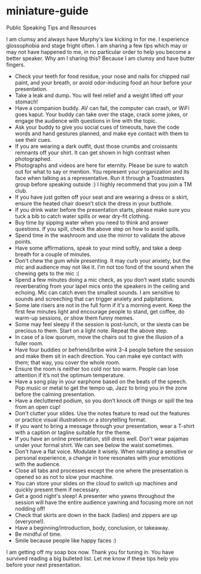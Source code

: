 # miniature-guide
Public Speaking Tips and Resources


I am clumsy and always have Murphy's law kicking in for me. I experience glossophobia and stage fright often. I am sharing a few tips which may or may not have happened to me, in no particular order to help you become a better speaker.
Why am I sharing this? Because I am clumsy and have butter fingers.
* Check your teeth for food residue, your nose and nails for chipped nail paint, and your breath, or avoid odor-inducing food an hour before your presentation.
* Take a leak and dump. You will feel relief and a weight lifted off your stomach!
* Have a companion buddy. AV can fail, the computer can crash, or WiFi goes kaput. Your buddy can take over the stage, crack some jokes, or engage the audience with questions in line with the topic.
* Ask your buddy to give you social cues of timeouts, have the code words and hand gestures planned, and make eye contact with them to see their cues.
* If you are wearing a dark outfit, dust those crumbs and croissants remnants off your shirt. It can get shown in high contrast when photographed.
* Photographs and videos are here for eternity. Please be sure to watch out for what to say or mention. You represent your organization and its face when talking as a representative. Run it through a Toastmasters group before speaking outside :) I highly recommend that you join a TM club.
* If you have just gotten off your seat and are wearing a dress or a skirt, ensure the heated chair doesn’t stick the dress in your butthole.
* If you drink water before the presentation starts, please make sure you tuck a bib to catch water spills or wear dry-fit clothing.
* Buy time by sipping water when you need to think and answer questions. If you spill, check the above step on how to avoid spills.
* Spend time in the washroom and use the mirror to validate the above points.
* Have some affirmations, speak to your mind softly, and take a deep breath for a couple of minutes.
* Don't chew the gum while presenting. It may curb your anxiety, but the mic and audience may not like it. I'm not too fond of the sound when the chewing gets to the mic :(
* Spend a few minutes doing a mic check, as you don’t want static sounds reverberating from your lapel mics onto the speakers in the ceiling and echoing. Mic can catch even the smallest sounds. I am sensitive to sounds and screeching that can trigger anxiety and palpitations.
* Some late risers are not in the full form if it's a morning event. Keep the first few minutes light and encourage people to stand, get coffee, do warm-up sessions, or show them funny memes.
* Some may feel sleepy if the session is post-lunch, or the siesta can be precious to them. Start on a light note. Repeat the above step.
* In case of a low quorum, move the chairs out to give the illusion of a fuller room.
* Have four buddies or befriend/bribe *wink* 3-4 people before the session and make them sit in each direction. You can make eye contact with them; that way, you cover the whole room.
* Ensure the room is neither too cold nor too warm. People can lose attention if it’s not the optimum temperature.
* Have a song play in your earphone based on the beats of the speech. Pop music or metal to get the tempo up, Jazz to bring you in the zone before the calming presentation.
* Have a decluttered podium, so you don’t knock off things or spill the tea from an open cup!
* Don't clutter your slides. Use the notes feature to read out the features or practice visual illustrations or a storytelling format.
* If you want to bring a message through your presentation, wear a T-shirt with a caption or tagline suitable for the theme.
* If you have an online presentation, still dress well. Don't wear pajamas under your formal shirt. We can see below the waist sometimes. 
* Don't have a flat voice. Modulate it wisely. When narrating a sensitive or personal experience, a change in tone resonates with your emotions with the audience.
* Close all tabs and processes except the one where the presentation is opened so as not to slow your machine.
* You can store your slides on the cloud to switch up machines and quickly present them if necessary.
* Get a good night's sleep! A presenter who yawns throughout the session will have the entire audience yawning and focusing more on not nodding off!
* Check that skirts are down in the back (ladies) and zippers are up (everyone!).
* Have a beginning/introduction, body, conclusion, or takeaway.
* Be mindful of time.
* Smile because people like happy faces :)

I am getting off my soap box now. Thank you for tuning in. You have survived reading a big bulleted list.
Let me know if these tips help you before your next presentation.
